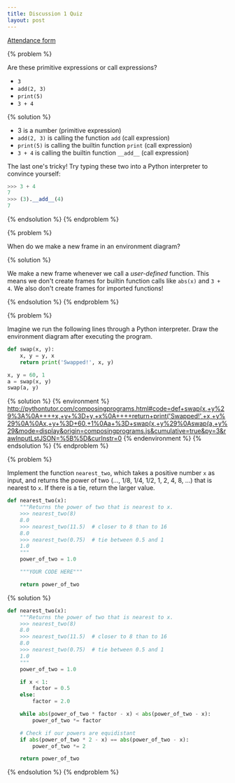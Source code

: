 ```yaml
---
title: Discussion 1 Quiz
layout: post
---
```


[Attendance form](http://goo.gl/forms/FEBS5UMcIO)

{% problem %}

Are these primitive expressions or call expressions?

* `3`
* `add(2, 3)`
* `print(5)`
* `3 + 4`

{% solution %}

* 3 is a number (primitive expression)
* `add(2, 3)` is calling the function `add` (call expression)
* `print(5)` is calling the builtin function `print` (call expression)
* `3 + 4` is calling the builtin function `__add__` (call expression)

The last one's tricky! Try typing these two into a Python interpreter to convince yourself:

```python
>>> 3 + 4
7
>>> (3).__add__(4)
7
```
{% endsolution %}
{% endproblem %}



{% problem %}

When do we make a new frame in an environment diagram?

{% solution %}

We make a new frame whenever we call a _user-defined_ function. This means we don't create frames for builtin function calls like `abs(x)` and `3 + 4`. We also don't create frames for imported functions!

{% endsolution %}
{% endproblem %}


{% problem %}

Imagine we run the following lines through a Python interpreter. Draw the environment diagram after executing the program.

```python
def swap(x, y):
    x, y = y, x
    return print('Swapped!', x, y)

x, y = 60, 1
a = swap(x, y)
swap(a, y)
```

{% solution %}
{% environment %}
http://pythontutor.com/composingprograms.html#code=def+swap(x,+y%29%3A%0A++++x,+y+%3D+y,+x%0A++++return+print('Swapped!',+x,+y%29%0A%0Ax,+y+%3D+60,+1%0Aa+%3D+swap(x,+y%29%0Aswap(a,+y%29&mode=display&origin=composingprograms.js&cumulative=true&py=3&rawInputLstJSON=%5B%5D&curInstr=0
{% endenvironment %}
{% endsolution %}
{% endproblem %}



{% problem %}

Implement the function `nearest_two`, which takes a positive number `x` as input, and returns the power of two (..., 1/8, 1/4, 1/2, 1, 2, 4, 8, ...) that is nearest to `x`. If there is a tie, return the larger value.

```python
def nearest_two(x):
    """Returns the power of two that is nearest to x.
    >>> nearest_two(8)
    8.0
    >>> nearest_two(11.5)  # closer to 8 than to 16
    8.0
    >>> nearest_two(0.75)  # tie between 0.5 and 1
    1.0
    """
    power_of_two = 1.0

    """YOUR CODE HERE"""

    return power_of_two
```

{% solution %}

```python
def nearest_two(x):
    """Returns the power of two that is nearest to x.
    >>> nearest_two(8)
    8.0
    >>> nearest_two(11.5)  # closer to 8 than to 16
    8.0
    >>> nearest_two(0.75)  # tie between 0.5 and 1
    1.0
    """
    power_of_two = 1.0

    if x < 1:
        factor = 0.5
    else:
        factor = 2.0

    while abs(power_of_two * factor - x) < abs(power_of_two - x):
        power_of_two *= factor

    # Check if our powers are equidistant
    if abs(power_of_two * 2 - x) == abs(power_of_two - x):
        power_of_two *= 2

    return power_of_two
```

{% endsolution %}
{% endproblem %}
